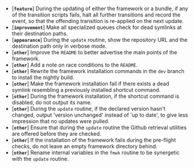 * [**`feature`**] During the updating of either the framework or a bundle, if any of the transition scripts fails, halt all further transitions and record the event, so that the offending transition is re-applied on the next update.
* [**`improvement`**] Make all specialized queues check for dead symlinks at their destination paths.
* [**`appearance`**] During the `update` routine, show the repository URL and the destination path only in verbose mode.
* [**`other`**] Improve the `README` to better advertise the main points of the framework.
* [**`other`**] Add a note on race conditions to the `README`.
* [**`other`**] Rewrite the framework installation commands in the `dev` branch to install the nightly build.
* [**`other`**] Make the framework installation fail if there exists a dead symlink resembling a previously installed shortcut command.
* [**`other`**] During the framework installation, if the shortcut command is disabled, do not output its name.
* [**`other`**] During the `update` routine, if the declared version hasn't changed, output 'version unchanged' instead of 'up to date', to give less impression that no updates were pulled.
* [**`other`**] Ensure that during the `update` routine the Github retrieval utilities are offered before they are checked.
* [**`other`**] If the installation of the framework fails during the pre-flight checks, do not leave an empty framework directory behind.
* [**`other`**] Rename internal variables in the `fmwk` routine to be synergetic with the `update` routine.